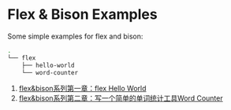 # Flex & Bison Examples

Some simple examples for flex and bison:

```bash
.
└── flex
    ├── hello-world
    └── word-counter
```

1. [flex&bison系列第一章：flex Hello World](https://blog.csdn.net/Zhanglin_Wu/article/details/126114017)
2. [flex&bison系列第二章：写一个简单的单词统计工具Word Counter](https://blog.csdn.net/Zhanglin_Wu/article/details/126377501)
